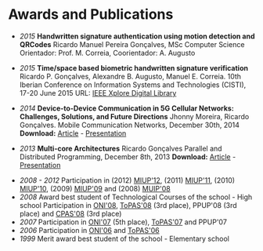 # Awards and Publications

<div class="row">
<div class="col-lg-7 timeline">
<div>
<!-- reset markdown -->
</div>

 - *2015*
   **Handwritten signature authentication using motion detection and QRCodes**
   Ricardo Manuel Pereira Gonçalves, MSc Computer Science
   Orientador: Prof. M. Correia, Coorientador: A. Augusto

 - *2015*
   **Time/space based biometric handwritten signature verification**
   Ricardo P. Gonçalves, Alexandre B. Augusto, Manuel E. Correia. 
   10th Iberian Conference on Information Systems and Technologies (CISTI), 17-20 June 2015
   URL: [IEEE Xplore Digital Library](http://ieeexplore.ieee.org/stamp/stamp.jsp?tp=&arnumber=7170483&isnumber=7170350)

 - *2014*
   **Device-to-Device Communication in 5G Cellular Networks: Challenges, Solutions, and Future Directions**
   Jhonny Moreira, Ricardo Gonçalves.
   Mobile Communication Networks, December 30th, 2014
   **Download:** [Article](files/home/Device-to-Device%20Communication%20in%205G%20Cellular%20Networks%20-%20Challenges%2C%20Solutions%2C%20and%20Future%20Directions.pdf) - [Presentation](files/home/Device-to-Device%20Communication%20in%205G%20Cellular%20Networks%20-%20Challenges%2C%20Solutions%2C%20and%20Future%20Directions%20-%20Presentation.pdf)

 - *2013*
   **Multi-core Architectures**
   Ricardo Gonçalves
   Parallel and Distributed Programming, December 8th, 2013
    **Download:** [Article](files/home/Arquitecturas%20Multicore.pdf) - [Presentation](files/home/Arquitecturas%20Multicore%20-%20Presentation.pdf)

</div><div class="col-lg-5 timeline">
<div>
<!-- reset markdown -->
</div>

 - *2008 - 2012*
   Participation in (2012) [MIUP'12](http://miup2012.dcc.fc.up.pt), (2011) [MIUP'11](http://deei.fct.ualg.pt/MIUP2011/), (2010) [MIUP'10](http://miup2010.di.uevora.pt/miup2010), (2009) [MIUP'09](http://miup.estga.ua.pt) and (2008) [MUIP'08](http://miup2008.dei.uc.pt)
 - *2008*
   Award best student of Technological Courses of the school - High school
   Participation in [ONI'08](http://www.dcc.fc.up.pt/oni/2008/), [ToPAS'08](http://www.dcc.fc.up.pt/ToPAS/2008/concurso.htm) (3rd place), PPUP'08  (3rd place) and [CPAS'08](http://www.cic.pt/default.asp?p=_/actividades/2007-08/cpas08/cpas08.htm) (3rd place)
 - *2007*
   Participation in [ONI'07](http://www.dcc.fc.up.pt/oni/2007/) (5th place), [ToPAS'07](http://www.dcc.fc.up.pt/ToPAS/2007/concurso.htm) and PPUP'07
 - *2006*
   Participation in [ONI'06](http://www.dcc.fc.up.pt/oni/2006/) and [ToPAS'06](http://www.dcc.fc.up.pt/ToPAS/2006/concurso.htm)
 - *1999*
   Merit award best student of the school - Elementary school

</div>

